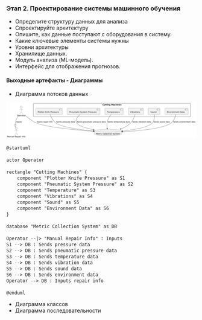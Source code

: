 ### Этап 2. Проектирование системы машинного обучения
- Определите структуру данных для анализа
- Спроектируйте архитектуру
- Опишите, как данные поступают с оборудования в систему.
- Какие ключевые элементы системы нужны
- Уровни архитектуры
- Хранилище данных.
- Модуль анализа (ML-модель).
- Интерфейс для отображения прогнозов.


#### Выходные артефакты - Диаграммы
 - Диаграмма потоков данных

![png диаграммы](diagram/data_flow.png)

```puml
@startuml

actor Operator

rectangle "Cutting Machines" {
    component "Plotter Knife Pressure" as S1
    component "Pneumatic System Pressure" as S2
    component "Temperature" as S3
    component "Vibrations" as S4
    component "Sound" as S5
    component "Environment Data" as S6
}

database "Metric Collection System" as DB

Operator --|> "Manual Repair Info" : Inputs
S1 --> DB : Sends pressure data
S2 --> DB : Sends pneumatic pressure data
S3 --> DB : Sends temperature data
S4 --> DB : Sends vibration data
S5 --> DB : Sends sound data
S6 --> DB : Sends environment data
Operator --> DB : Inputs repair info

@enduml
```

 - Диаграмма классов
 - Диаграмма последовательности
